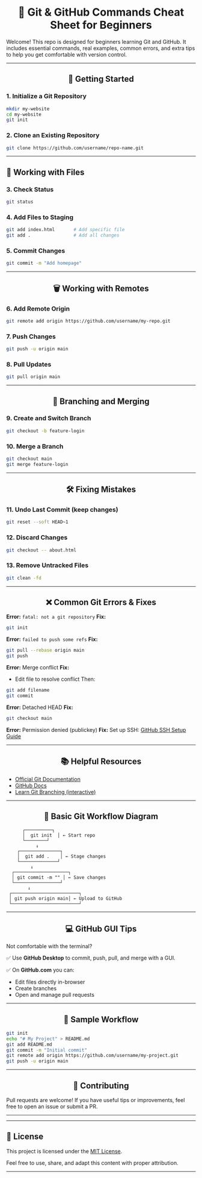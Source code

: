 <div align="center">

# 🧰 Git & GitHub Commands Cheat Sheet for Beginners

</div>

Welcome! This repo is designed for beginners learning Git and GitHub. It includes essential commands, real examples, common errors, and extra tips to help you get comfortable with version control.

---

<div align="center">

## 📁 Getting Started

</div>

### 1. Initialize a Git Repository

```bash
mkdir my-website
cd my-website
git init
```

### 2. Clone an Existing Repository

```bash
git clone https://github.com/username/repo-name.git
```

---

## 📝 Working with Files

### 3. Check Status

```bash
git status
```

### 4. Add Files to Staging

```bash
git add index.html       # Add specific file
git add .                # Add all changes
```

### 5. Commit Changes

```bash
git commit -m "Add homepage"
```

---

<div align="center">

## 🗑️ Working with Remotes

</div>

### 6. Add Remote Origin

```bash
git remote add origin https://github.com/username/my-repo.git
```

### 7. Push Changes

```bash
git push -u origin main
```

### 8. Pull Updates

```bash
git pull origin main
```

---

<div align="center">

## 🌿 Branching and Merging

</div>

### 9. Create and Switch Branch

```bash
git checkout -b feature-login
```

### 10. Merge a Branch

```bash
git checkout main
git merge feature-login
```

---

<div align="center">

## 🛠️ Fixing Mistakes

</div>

### 11. Undo Last Commit (keep changes)

```bash
git reset --soft HEAD~1
```

### 12. Discard Changes

```bash
git checkout -- about.html
```

### 13. Remove Untracked Files

```bash
git clean -fd
```

---

<div align="center">

## ❌ Common Git Errors & Fixes

</div>

**Error:** `fatal: not a git repository`
**Fix:**

```bash
git init
```

**Error:** `failed to push some refs`
**Fix:**

```bash
git pull --rebase origin main
git push
```

**Error:** Merge conflict
**Fix:**

* Edit file to resolve conflict
  Then:

```bash
git add filename
git commit
```

**Error:** Detached HEAD
**Fix:**

```bash
git checkout main
```

**Error:** Permission denied (publickey)
**Fix:**
Set up SSH: [GitHub SSH Setup Guide](https://docs.github.com/en/authentication/connecting-to-github-with-ssh)

---

<div align="center">

## 📚 Helpful Resources

</div>

* [Official Git Documentation](https://git-scm.com/doc)
* [GitHub Docs](https://docs.github.com/)
* [Learn Git Branching (interactive)](https://learngitbranching.js.org/)

---

<div align="center">

## 🎨 Basic Git Workflow Diagram

</div>

```
      ┌──────────┐
      │  git init  │ ← Start repo
      └────────┘
           ↓
    ┌───────────────┐
    │  git add .    │ ← Stage changes
    └──────────────┘
         ↓
  ┌────────────────────┐
  │ git commit -m "" │ ← Save changes
  └─────────────────┘
        ↓
 ┌─────────────────────────┐
 │ git push origin main│ ← Upload to GitHub
 └─────────────────────────┘
```

---

<div align="center">

## 💻 GitHub GUI Tips

</div>

Not comfortable with the terminal?

✅ Use **GitHub Desktop** to commit, push, pull, and merge with a GUI.

✅ On **GitHub.com** you can:

* Edit files directly in-browser
* Create branches
* Open and manage pull requests

---

<div align="center">

## 🚀 Sample Workflow

</div>

```bash
git init
echo "# My Project" > README.md
git add README.md
git commit -m "Initial commit"
git remote add origin https://github.com/username/my-project.git
git push -u origin main
```

---

<div align="center">

## 💬 Contributing

</div>

Pull requests are welcome! If you have useful tips or improvements, feel free to open an issue or submit a PR.

---

---

## 📝 License

This project is licensed under the [MIT License](https://choosealicense.com/licenses/mit/).

Feel free to use, share, and adapt this content with proper attribution.

---